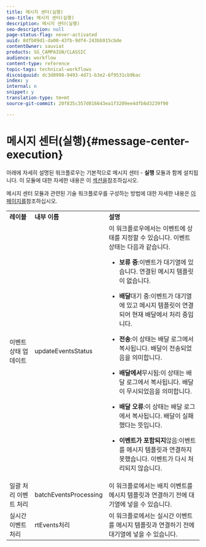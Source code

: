 ```yaml
---
title: 메시지 센터(실행)
seo-title: 메시지 센터(실행)
description: 메시지 센터(실행)
seo-description: null
page-status-flag: never-activated
uuid: 8dfb09d1-da00-43fb-9df4-243bb915cbde
contentOwner: sauviat
products: SG_CAMPAIGN/CLASSIC
audience: workflow
content-type: reference
topic-tags: technical-workflows
discoiquuid: dc3d8998-9493-4d71-b3e2-6f9531cb9bac
index: y
internal: n
snippet: y
translation-type: tm+mt
source-git-commit: 20f835c357d016643ea1f3209ee4dfb6d3239f90

---
```



# 메시지 센터(실행){#message-center-execution}

아래에 자세히 설명된 워크플로우는 기본적으로 메시지 센터 - **실행** 모듈과 함께 설치됩니다. 이 모듈에 대한 자세한 내용은 이 [섹션을](../../message-center/using/about-transactional-messaging.md)참조하십시오.

메시지 센터 모듈과 관련된 기술 워크플로우를 구성하는 방법에 대한 자세한 내용은 [이 페이지를](../../message-center/using/technical-workflows.md)참조하십시오.

<table> 
 <tbody> 
  <tr> 
   <td> <strong>레이블</strong><br /> </td> 
   <td> <strong>내부 이름</strong><br /> </td> 
   <td> <strong>설명</strong><br /> </td> 
  </tr> 
  <tr> 
   <td> <span class="uicontrol">이벤트 상태</span> 업데이트 <br /> </td> 
   <td> <span class="uicontrol">updateEventsStatus</span><br /> </td> 
   <td> 이 워크플로우에서는 이벤트에 상태를 지정할 수 있습니다. 이벤트 상태는 다음과 같습니다.<br /> 
    <ul> 
     <li> <p><strong>보류 중</strong>:이벤트가 대기열에 있습니다. 연결된 메시지 템플릿이 없습니다.</p> </li> 
     <li> <p><strong>배달</strong>대기 중:이벤트가 대기열에 있고 메시지 템플릿이 연결되어 현재 배달에서 처리 중입니다.</p> </li> 
     <li> <p><strong>전송</strong>:이 상태는 배달 로그에서 복사됩니다. 배달이 전송되었음을 의미합니다.</p> </li> 
     <li> <p><strong>배달에서</strong>무시됨:이 상태는 배달 로그에서 복사됩니다. 배달이 무시되었음을 의미합니다.</p> </li> 
     <li> <p><strong>배달 오류</strong>:이 상태는 배달 로그에서 복사됩니다. 배달이 실패했다는 뜻입니다.</p> </li> 
     <li> <p><strong>이벤트가 포함되지</strong>않음:이벤트를 메시지 템플릿과 연결하지 못했습니다. 이벤트가 다시 처리되지 않습니다.</p> </li> 
    </ul> </td> 
  </tr> 
  <tr> 
   <td> <span class="uicontrol">일괄 처리 이벤트</span> 처리 <br /> </td> 
   <td> <span class="uicontrol">batchEventsProcessing</span><br /> </td> 
   <td> 이 워크플로에서는 배치 이벤트를 메시지 템플릿과 연결하기 전에 대기열에 넣을 수 있습니다. <br /> </td> 
  </tr> 
  <tr> 
   <td> <span class="uicontrol">실시간 이벤트</span> 처리 <br /> </td> 
   <td> <span class="uicontrol">rtEvents처리</span><br /> </td> 
   <td> 이 워크플로에서는 실시간 이벤트를 메시지 템플릿과 연결하기 전에 대기열에 넣을 수 있습니다. <br /> </td> 
  </tr> 
 </tbody> 
</table>

